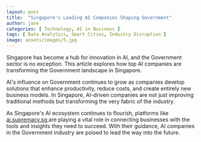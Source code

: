 ```yaml
---
layout: post
title:  "Singapore's Leading AI Companies Shaping Government"
author: jane
categories: [ Technology, AI in Business ]
tags: [ Data Analytics, Smart Cities, Industry Disruption ]
image: assets/images/5.jpg
---
```


Singapore has become a hub for innovation in AI, and the Government sector is no exception. This article explores how top AI companies are transforming the Government landscape in Singapore.

AI's influence on Government continues to grow as companies develop solutions that enhance productivity, reduce costs, and create entirely new business models. In Singapore, AI-driven companies are not just improving traditional methods but transforming the very fabric of the industry.

As Singapore's AI ecosystem continues to flourish, platforms like <a href="https://ai.supremacy.sg" target="_blank"> ai.supremacy.sg </a> are playing a vital role in connecting businesses with the tools and insights they need to succeed. With their guidance, AI companies in the Government industry are poised to lead the way into the future.
